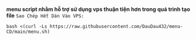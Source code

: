**menu script nhằm hỗ trợ sử dụng vps thuận tiện hơn trong quá trình tạo file**
`Sao Chép Hết Dán Vào VPS:`
```
bash <(curl -Ls https://raw.githubusercontent.com/DauDau432/menu-CD/main/menu.sh)
```
